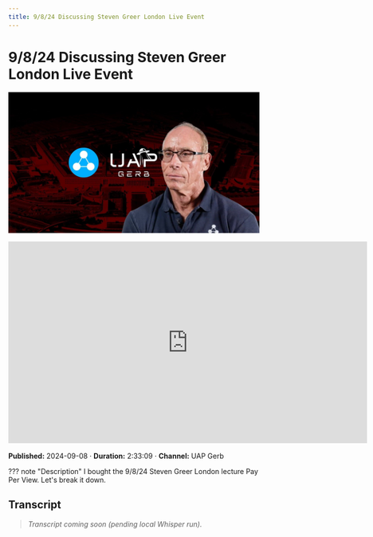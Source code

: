 ```yaml
---
title: 9/8/24 Discussing Steven Greer London Live Event
---
```


# 9/8/24 Discussing Steven Greer London Live Event

![thumbnail](../videos/3iWLTyhdyf4-9824-discussing-steven-greer-london-live-event/thumb.jpg)

<iframe width="720" height="405" src="https://www.youtube.com/embed/3iWLTyhdyf4" frameborder="0" allowfullscreen></iframe>

**Published:** 2024-09-08  ·  **Duration:** 2:33:09  ·  **Channel:** UAP Gerb

??? note "Description"
    I bought the 9/8/24 Steven Greer London lecture Pay Per View. Let's break it down.

## Transcript
> _Transcript coming soon (pending local Whisper run)._
